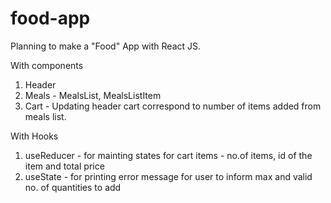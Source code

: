 # food-app
Planning to make a "Food" App with React JS.

With components 
  1. Header
  2. Meals - MealsList, MealsListItem
  3. Cart - Updating header cart correspond to number of items added from meals list.

With Hooks
  1. useReducer - for mainting states for cart items - no.of items, id of the item and total price
  2. useState - for printing error message for user to inform max and valid no. of quantities to add
  


